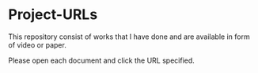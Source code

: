 # Project-URLs

This repository consist of works that I have done and are available in form of video or paper.

Please open each document and click the URL specified.
